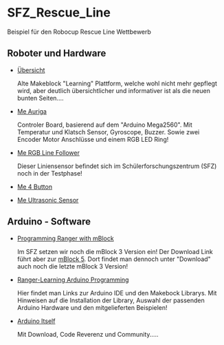 # SFZ_Rescue_Line
Beispiel für den Robocup Rescue Line Wettbewerb


## Roboter und Hardware
 * [Übersicht](http://learn.makeblock.com/en/)
 
   Alte Makeblock "Learning" Plattform, welche wohl nicht mehr gepflegt wird, 
   aber deutlich übersichtlicher und informativer ist als die neuen bunten Seiten....

 * [Me Auriga](http://learn.makeblock.com/en/me-auriga/)
 
   Controler Board, basierend auf dem "Arduino Mega2560". 
   Mit Temperatur und Klatsch Sensor, Gyroscope, Buzzer.
   Sowie zwei Encoder Motor Anschlüsse und einem RGB LED Ring!
   
 * [Me RGB Line Follower](http://learn.makeblock.com/en/rgb-line-follower/)
 
   Dieser Liniensensor befindet sich im Schülerforschungszentrum (SFZ) noch in der Testphase!
   
 * [Me 4 Button](http://learn.makeblock.com/en/me-4-button/)
 * [Me Ultrasonic Sensor](http://learn.makeblock.com/en/me-ultrasonic-sensor/)
 
 
## Arduino - Software

 * [Programming Ranger with mBlock](http://learn.makeblock.com/en/getting-started-programming-with-mblock-2/)
 
   Im SFZ setzen wir noch die mBlock 3 Version ein! 
   Der Download Link führt aber zur [mBlock 5](https://www.mblock.cc/en-us/).
   Dort findet man dennoch unter "Download" auch noch die letzte mBlock 3 Version!
   
 * [Ranger-Learning Arduino Programming](http://learn.makeblock.com/en/learning-arduino-programming-ranger/)
 
   Hier findet man Links zur Arduino IDE und den Makebock Librarys. 
   Mit Hinweisen auf die Installation der Library, Auswahl der passenden Arduino Hardware und den mitgelieferten Beispielen!
   
 * [Arduino Itself](https://www.arduino.cc/)
 
   Mit Download, Code Reverenz und Community.....
